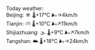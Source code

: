 Today weather:  
Beijing: ☀️   🌡️+17°C 🌬️→4km/h  
Tianjin: ⛅️  🌡️+10°C 🌬️↗11km/h  
Shijiazhuang: 🌫  🌡️+9°C 🌬️↗7km/h  
Tangshan: ☁️   🌡️+18°C 🌬️→24km/h  
